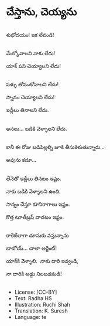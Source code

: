 # చేస్తాను, చెయ్యను

##
శుభోదయం! ఇక లేవండి! 

##
మేల్కోవాలని నాకు లేదు! 

యాక్ పని చెయ్యాలని లేదు! 

##
పళ్ళు తోముకోవాలని లేదు! 

స్నానం చెయ్యాలని లేదు! 

ఇడ్లీలు తినాలని లేదు. 

##
అసలు... బడికి వెళ్ళాలని లేదు. 

##
కానీ ఈ రోజు బడిపిల్లల్ని జూకి తీసుకెళుతున్నారు... 

అవును కదూ... 

##
తేనెతో ఇడ్లీలు తినటం ఇష్టం. 

నాకు బడికి వెళ్ళాలని ఉంది. 

సాన్నం చేస్తూ కూనిరాగాలు ఇష్టం. 

కొత్త టూత్‌బ్రష్ వాడటం ఇష్టం. 

##
రాకెట్‌లాగా దూసుకు వస్తున్నాను 

బాబోయ్... చాలా అర్జెంట్! 

యాక్‌కి వెళ్ళాలి.  నాకు దారి ఇవ్వండి,

నా దారికి అడ్డు నిలబడకండి!  

##
* License: [CC-BY]
* Text: Radha HS
* Illustration: Ruchi Shah
* Translation: K. Suresh
* Language: te
